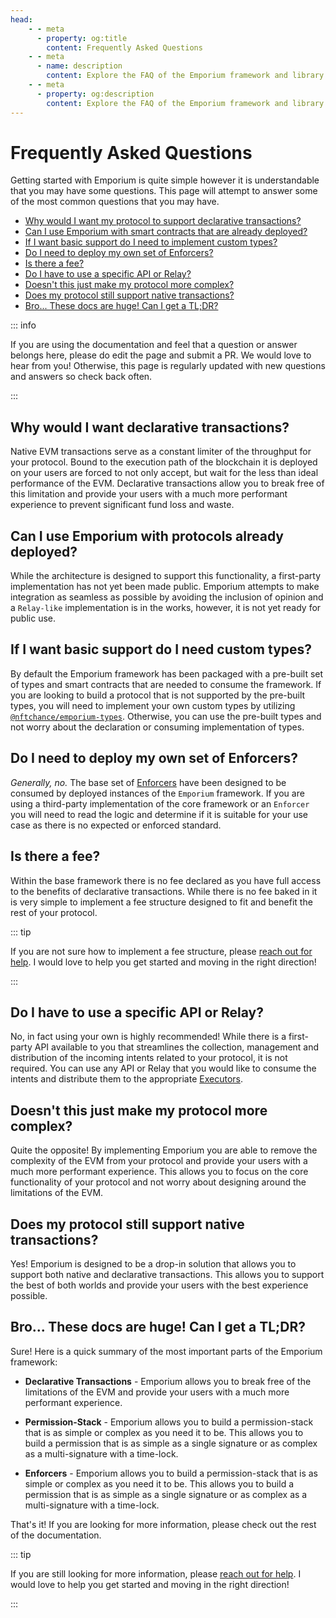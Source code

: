 ```yaml
---
head:
    - - meta
      - property: og:title
        content: Frequently Asked Questions
    - - meta
      - name: description
        content: Explore the FAQ of the Emporium framework and library.
    - - meta
      - property: og:description
        content: Explore the FAQ of the Emporium framework and library.
---
```


# Frequently Asked Questions

Getting started with Emporium is quite simple however it is understandable that you may have some questions. This page will attempt to answer some of the most common questions that you may have.

-   [Why would I want my protocol to support declarative transactions?](#why-would-i-want-declarative-transactions)
-   [Can I use Emporium with smart contracts that are already deployed?](#can-i-use-emporium-with-protocols-already-deployed)
-   [If I want basic support do I need to implement custom types?](#if-i-want-basic-support-do-i-need-custom-types)
-   [Do I need to deploy my own set of Enforcers?](#do-i-need-to-deploy-my-own-set-of-enforcers)
-   [Is there a fee?](#is-there-a-fee)
-   [Do I have to use a specific API or Relay?](#do-i-have-to-use-a-specific-api-or-relay)
-   [Doesn't this just make my protocol more complex?](#doesn-t-this-just-make-my-protocol-more-complex)
-   [Does my protocol still support native transactions?](#does-my-protocol-still-support-native-transactions)
-   [Bro... These docs are huge! Can I get a TL;DR?](#bro-these-docs-are-huge-can-i-get-a-tl-dr)

::: info

If you are using the documentation and feel that a question or answer belongs here, please do edit the page and submit a PR. We would love to hear from you! Otherwise, this page is regularly updated with new questions and answers so check back often.

:::

## Why would I want declarative transactions?

Native EVM transactions serve as a constant limiter of the throughput for your protocol. Bound to the execution path of the blockchain it is deployed on your users are forced to not only accept, but wait for the less than ideal performance of the EVM. Declarative transactions allow you to break free of this limitation and provide your users with a much more performant experience to prevent significant fund loss and waste.

## Can I use Emporium with protocols already deployed?

While the architecture is designed to support this functionality, a first-party implementation has not yet been made public. Emporium attempts to make integration as seamless as possible by avoiding the inclusion of opinion and a `Relay-like` implementation is in the works, however, it is not yet ready for public use.

## If I want basic support do I need custom types?

By default the Emporium framework has been packaged with a pre-built set of types and smart contracts that are needed to consume the framework. If you are looking to build a protocol that is not supported by the pre-built types, you will need to implement your own custom types by utilizing [`@nftchance/emporium-types`](https://www.npmjs.com/package/@nftchance/emporium-types?activeTab=readme). Otherwise, you can use the pre-built types and not worry about the declaration or consuming implementation of types.

## Do I need to deploy my own set of Enforcers?

_Generally, no._ The base set of [Enforcers](/enforcers) have been designed to be consumed by deployed instances of the `Emporium` framework. If you are using a third-party implementation of the core framework or an `Enforcer` you will need to read the logic and determine if it is suitable for your use case as there is no expected or enforced standard.

## Is there a fee?

Within the base framework there is no fee declared as you have full access to the benefits of declarative transactions. While there is no fee baked in it is very simple to implement a fee structure designed to fit and benefit the rest of your protocol.

::: tip

If you are not sure how to implement a fee structure, please [reach out for help](https://twitter.com/nftchance). I would love to help you get started and moving in the right direction!

:::

## Do I have to use a specific API or Relay?

No, in fact using your own is highly recommended! While there is a first-party API available to you that streamlines the collection, management and distribution of the incoming intents related to your protocol, it is not required. You can use any API or Relay that you would like to consume the intents and distribute them to the appropriate [Executors](/executors).

## Doesn't this just make my protocol more complex?

Quite the opposite! By implementing Emporium you are able to remove the complexity of the EVM from your protocol and provide your users with a much more performant experience. This allows you to focus on the core functionality of your protocol and not worry about designing around the limitations of the EVM.

## Does my protocol still support native transactions?

Yes! Emporium is designed to be a drop-in solution that allows you to support both native and declarative transactions. This allows you to support the best of both worlds and provide your users with the best experience possible.

## Bro... These docs are huge! Can I get a TL;DR?

Sure! Here is a quick summary of the most important parts of the Emporium framework:

-   **Declarative Transactions** - Emporium allows you to break free of the limitations of the EVM and provide your users with a much more performant experience.

-   **Permission-Stack** - Emporium allows you to build a permission-stack that is as simple or complex as you need it to be. This allows you to build a permission that is as simple as a single signature or as complex as a multi-signature with a time-lock.

-   **Enforcers** - Emporium allows you to build a permission-stack that is as simple or complex as you need it to be. This allows you to build a permission that is as simple as a single signature or as complex as a multi-signature with a time-lock.

That's it! If you are looking for more information, please check out the rest of the documentation.

::: tip

If you are still looking for more information, please [reach out for help](https://twitter.com/nftchance). I would love to help you get started and moving in the right direction!

:::
